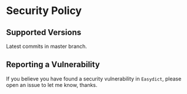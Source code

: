# Security Policy

## Supported Versions

Latest commits in master branch.

## Reporting a Vulnerability

If you believe you have found a security vulnerability in `Easydict`, please open an issue to let me know, thanks.
